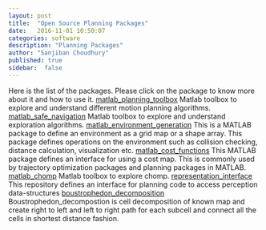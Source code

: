 ```yaml
---
layout: post
title:  "Open Source Planning Packages"
date:   2016-11-01 10:50:07
categories: software
description: "Planning Packages"
author: "Sanjiban Choudhury"
published: true
sidebar:  false
---
```


<div>
	Here is the list of the packages. Please click on the package to know more about it and how to use it. <a href="https://bitbucket.org/castacks/matlab_planning_toolbox/src">matlab_planning_toolbox</a> Matlab toolbox to explore and understand different motion planning algorithms. <a href="https://bitbucket.org/kostas-alexis/matlab_safe_navigation">matlab_safe_navigation</a> Matlab toolbox to explore and understand exploration algorithms. <a href="https://bitbucket.org/castacks/matlab_environment_generation">matlab_environment_generation</a> This is a MATLAB package to define an environment as a grid map or a shape array. This package defines operations on the environment such as collision checking, distance calculation, visualization etc. <a href="https://bitbucket.org/castacks/matlab_cost_functions">matlab_cost_functions</a> This MATLAB package defines an interface for using a cost map. This is commonly used by trajectory optimization packages and planning packages in MATLAB. <a href="https://bitbucket.org/castacks/matlab_chomp">matlab_chomp</a> Matlab toolbox to explore chomp. <a href="https://bitbucket.org/castacks/representation_interface">representation_interface</a> This repository defines an interface for planning code to access perception data-structures <a href="https://bitbucket.org/castacks/boustrophedon_decomposition">boustrophedon_decomposition</a> Boustrophedon_decompostion is cell decomposition of known map and create right to left and left to right path for each subcell and connect all the cells in shortest distance fashion.
	</div>
